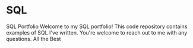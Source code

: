 # SQL
SQL Portfolio
Welcome to my SQL portfolio! 
This code repository contains examples of SQL I've written. 
You're welcome to reach out to me with any questions.
All the Best
